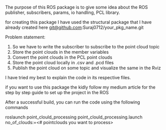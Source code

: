 The purpose of this ROS package is to give some idea about the ROS publisher, subscribers, params, io handling, PCL library.

for creating this package I have used the structural package that I have already created here
git@github.com:Suraj0712/your_pkg_name.git

Problem statement:
1. So we have to write the subscriber to subscribe to the point cloud topic
2. Store the point clouds in the member variables
3. Convert the point clouds in the PCL point clouds
4. Store the point cloud locally in .csv and .pcd files
5. Publish the point cloud on some topic and visualize the same in the Rviz

I have tried my best to explain the code in its respective files.

if you want to use this package the kidly follow my medium article for the step by step guide to set up the project in the ROS

After a successful build, you can run the code using the following commands

roslaunch point_clould_processing point_clould_processing.launch no_of_clouds:=<# pointclouds you want to process>
